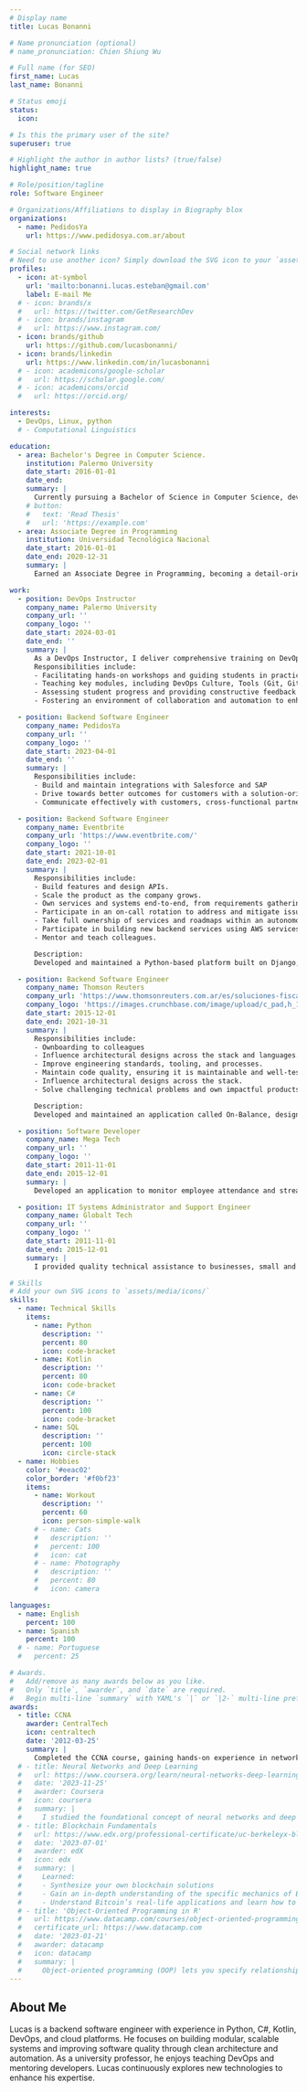 ```yaml
---
# Display name
title: Lucas Bonanni

# Name pronunciation (optional)
# name_pronunciation: Chien Shiung Wu

# Full name (for SEO)
first_name: Lucas
last_name: Bonanni

# Status emoji
status:
  icon: 

# Is this the primary user of the site?
superuser: true

# Highlight the author in author lists? (true/false)
highlight_name: true

# Role/position/tagline
role: Software Engineer

# Organizations/Affiliations to display in Biography blox
organizations:
  - name: PedidosYa
    url: https://www.pedidosya.com.ar/about

# Social network links
# Need to use another icon? Simply download the SVG icon to your `assets/media/icons/` folder.
profiles:
  - icon: at-symbol
    url: 'mailto:bonanni.lucas.esteban@gmail.com'
    label: E-mail Me
  # - icon: brands/x
  #   url: https://twitter.com/GetResearchDev
  # - icon: brands/instagram
  #   url: https://www.instagram.com/
  - icon: brands/github
    url: https://github.com/lucasbonanni/
  - icon: brands/linkedin
    url: https://www.linkedin.com/in/lucasbonanni
  # - icon: academicons/google-scholar
  #   url: https://scholar.google.com/
  # - icon: academicons/orcid
  #   url: https://orcid.org/

interests:
  - DevOps, Linux, python
  # - Computational Linguistics

education:
  - area: Bachelor's Degree in Computer Science.
    institution: Palermo University
    date_start: 2016-01-01
    date_end: 
    summary: |
      Currently pursuing a Bachelor of Science in Computer Science, developing a strong foundation in programming, software development, algorithms, and data structures. Gaining proficiency in various programming languages, including Java, Python, and C++, while engaging in hands-on projects that enhance problem-solving skills and foster teamwork. Actively involved in coursework related to software engineering, database management, and web development, preparing for a successful career in technology and software development.
    # button:
    #   text: 'Read Thesis'
    #   url: 'https://example.com'
  - area: Associate Degree in Programming
    institution: Universidad Tecnológica Nacional
    date_start: 2016-01-01
    date_end: 2020-12-31
    summary: |
      Earned an Associate Degree in Programming, becoming a detail-oriented programmer skilled in analyzing complex challenges and developing innovative solutions. Proficient in multiple programming languages, including javascript, PHP, Java, C, C#, with hands-on experience in collaborative software development. Demonstrates strong time management skills to meet deadlines in fast-paced environments while committed to continuous learning. Effectively communicates technical concepts and contributes positively to team goals, upholding high ethical standards and ensuring information security.

work:
  - position: DevOps Instructor
    company_name: Palermo University
    company_url: ''
    company_logo: ''
    date_start: 2024-03-01
    date_end: ''
    summary: |
      As a DevOps Instructor, I deliver comprehensive training on DevOps principles, focusing on the integration of software development and IT operations. 
      Responsibilities include:
      - Facilitating hands-on workshops and guiding students in practical applications of DevOps methodologies.
      - Teaching key modules, including DevOps Culture, Tools (Git, GitHub, Docker, Kubernetes), Continuous Integration and Continuous Deployment (CI/CD), Deployment strategies, Security best practices, Infrastructure as Code with Terraform, and Monitoring techniques.
      - Assessing student progress and providing constructive feedback to ensure a thorough understanding of DevOps practices.
      - Fostering an environment of collaboration and automation to enhance software delivery in agile settings.

  - position: Backend Software Engineer
    company_name: PedidosYa
    company_url: ''
    company_logo: ''
    date_start: 2023-04-01
    date_end: ''
    summary: |
      Responsibilities include:
      - Build and maintain integrations with Salesforce and SAP
      - Drive towards better outcomes for customers with a solution-oriented mindset.
      - Communicate effectively with customers, cross-functional partners, and stakeholders, providing appropriate context and granularity.

  - position: Backend Software Engineer
    company_name: Eventbrite
    company_url: 'https://www.eventbrite.com/'
    company_logo: ''
    date_start: 2021-10-01
    date_end: 2023-02-01
    summary: |
      Responsibilities include:
      - Build features and design APIs.
      - Scale the product as the company grows.
      - Own services and systems end-to-end, from requirements gathering to deployment and maintenance.
      - Participate in an on-call rotation to address and mitigate issues promptly.
      - Take full ownership of services and roadmaps within an autonomous team structure.
      - Participate in building new backend services using AWS services like Lambda, Step Functions, and DynamoDB.
      - Mentor and teach colleagues.

      Description:
      Developed and maintained a Python-based platform built on Django, ensuring it was efficient and secure. Worked on integrating the platform with third-party services like LinkedIn, enhancing its communication capabilities. Utilized MySQL and Redis for data storage and management within the platform. Deployed and maintained the platform on AWS EC2. Documented new developments, created functionality, and monitored deployment phases. Conducted code reviews, testing, and debugging to ensure the quality and reliability of the applications.

  - position: Backend Software Engineer
    company_name: Thomson Reuters
    company_url: 'https://www.thomsonreuters.com.ar/es/soluciones-fiscales-contables-gestion/soluciones-de-gestion-para-pymes/bejerman-erp.html'
    company_logo: 'https://images.crunchbase.com/image/upload/c_pad,h_170,w_170,f_auto,b_white,q_auto:eco,dpr_2/kppfrfzsphlrvhp7rfl5'
    date_start: 2015-12-01
    date_end: 2021-10-31
    summary: |
      Responsibilities include:
      - Ownboarding to colleagues
      - Influence architectural designs across the stack and languages.
      - Improve engineering standards, tooling, and processes.
      - Maintain code quality, ensuring it is maintainable and well-tested by doing code reviews.
      - Influence architectural designs across the stack.
      - Solve challenging technical problems and own impactful products end-to-end.

      Description:
      Developed and maintained an application called On-Balance, designed for small and medium-sized businesses to manage their bookkeeping tasks. Collaborated with team members to design and implement features, including tools for tracking income and expenses, generating invoices, and managing financial transactions. Worked on developing a payroll product that enables clients to easily manage employee compensation and benefits. Implemented a digital signing feature for payslips, streamlining the generation and distribution of employee pay information. Contributed to the development of an application for managing income tax, allowing clients to file their tax returns and stay up-to-date with tax regulations. Utilized the C# .NET framework for the backend, Angular for the frontend, and hosted the applications on AWS. Conducted code reviews, testing, and debugging to ensure the quality and reliability of the applications. Maintained documentation and provided technical support to users as needed.

  - position: Software Developer
    company_name: Mega Tech
    company_url: ''
    company_logo: ''
    date_start: 2011-11-01
    date_end: 2015-12-01
    summary: |
      Developed an application to monitor employee attendance and streamline administrative tasks associated with employee management. Utilized C# and web forms to build the application, creating a user-friendly interface for team leaders to easily access and manage employee data. Collaborated with team members to identify requirements and design solutions that support the company's LSA goals. Designed and implemented features that enable team leaders to monitor employee attendance, track arrival times, and manage administrative tasks effectively.

  - position: IT Systems Administrator and Support Engineer
    company_name: Globalt Tech
    company_url: ''
    company_logo: ''
    date_start: 2011-11-01
    date_end: 2015-12-01
    summary: |
      I provided quality technical assistance to businesses, small and medium-sized enterprises, as well as residential clients, by diagnosing and resolving various computer issues. I performed backups and reinstalled operating systems, ensuring the security and restoration of client data in case of failures. I utilized structured networking techniques to design and implement networks, guaranteeing efficient and reliable connectivity. I managed and administered Windows and Linux servers, optimizing their performance and resources. I maintained and managed networks and devices such as switches and routers, ensuring their performance and availability. I collaborated with clients in preparing budgets and providing advice on installations and IT projects, offering effective and cost-efficient solutions. I conducted regular system updates and security checks to protect against threats. I maintained detailed documentation on client systems and provided technical assistance to users as needed.

# Skills
# Add your own SVG icons to `assets/media/icons/`
skills:
  - name: Technical Skills
    items:
      - name: Python
        description: ''
        percent: 80
        icon: code-bracket
      - name: Kotlin
        description: ''
        percent: 80
        icon: code-bracket
      - name: C#
        description: ''
        percent: 100
        icon: code-bracket
      - name: SQL
        description: ''
        percent: 100
        icon: circle-stack
  - name: Hobbies
    color: '#eeac02'
    color_border: '#f0bf23'
    items:
      - name: Workout
        description: ''
        percent: 60
        icon: person-simple-walk
      # - name: Cats
      #   description: ''
      #   percent: 100
      #   icon: cat
      # - name: Photography
      #   description: ''
      #   percent: 80
      #   icon: camera

languages:
  - name: English
    percent: 100
  - name: Spanish
    percent: 100
  # - name: Portuguese
  #   percent: 25

# Awards.
#   Add/remove as many awards below as you like.
#   Only `title`, `awarder`, and `date` are required.
#   Begin multi-line `summary` with YAML's `|` or `|2-` multi-line prefix and indent 2 spaces below.
awards:
  - title: CCNA
    awarder: CentralTech
    icon: centraltech
    date: '2012-03-25'
    summary: |
      Completed the CCNA course, gaining hands-on experience in networking fundamentals, switching and routing, VLANs, OSPF, subnetting, IPv4/IPv6, WAN technologies, and network security. Acquired skills in configuring Cisco routers and switches, troubleshooting connectivity issues, implementing ACLs, NAT, and DHCP, and understanding network virtualization, SDN, and automation. Strengthened knowledge of network security, QoS, and system monitoring tools.
  # - title: Neural Networks and Deep Learning
  #   url: https://www.coursera.org/learn/neural-networks-deep-learning
  #   date: '2023-11-25'
  #   awarder: Coursera
  #   icon: coursera
  #   summary: |
  #     I studied the foundational concept of neural networks and deep learning. By the end, I was familiar with the significant technological trends driving the rise of deep learning; build, train, and apply fully connected deep neural networks; implement efficient (vectorized) neural networks; identify key parameters in a neural network’s architecture; and apply deep learning to your own applications.
  # - title: Blockchain Fundamentals
  #   url: https://www.edx.org/professional-certificate/uc-berkeleyx-blockchain-fundamentals
  #   date: '2023-07-01'
  #   awarder: edX
  #   icon: edx
  #   summary: |
  #     Learned:
  #     - Synthesize your own blockchain solutions
  #     - Gain an in-depth understanding of the specific mechanics of Bitcoin
  #     - Understand Bitcoin’s real-life applications and learn how to attack and destroy Bitcoin, Ethereum, smart contracts and Dapps, and alternatives to Bitcoin’s Proof-of-Work consensus algorithm
  # - title: 'Object-Oriented Programming in R'
  #   url: https://www.datacamp.com/courses/object-oriented-programming-with-s3-and-r6-in-r
  #   certificate_url: https://www.datacamp.com
  #   date: '2023-01-21'
  #   awarder: datacamp
  #   icon: datacamp
  #   summary: |
  #     Object-oriented programming (OOP) lets you specify relationships between functions and the objects that they can act on, helping you manage complexity in your code. This is an intermediate level course, providing an introduction to OOP, using the S3 and R6 systems. S3 is a great day-to-day R programming tool that simplifies some of the functions that you write. R6 is especially useful for industry-specific analyses, working with web APIs, and building GUIs.
---
```


## About Me

Lucas is a backend software engineer with experience in Python, C#, Kotlin, DevOps, and cloud platforms. He focuses on building modular, scalable systems and improving software quality through clean architecture and automation. As a university professor, he enjoys teaching DevOps and mentoring developers.
Lucas continuously explores new technologies to enhance his expertise.
